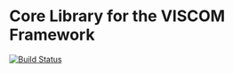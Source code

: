 # Core Library for the VISCOM Framework

[![Build Status](https://travis-ci.com/viscom-ulm/viscom_framework_core.svg?branch=feature/openvr-fixed)](https://travis-ci.com/viscom-ulm/viscom_framework_core)

